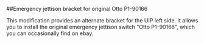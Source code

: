 ##Emergency jettison bracket for original Otto P1-90166

This modification provides an alternate bracket for the UIP left side. It allows you to install the original emergency jettison switch "Otto P1-90166", which you can occasionally find on ebay.

